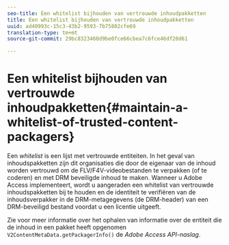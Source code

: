 ```yaml
---
seo-title: Een whitelist bijhouden van vertrouwde inhoudpakketten
title: Een whitelist bijhouden van vertrouwde inhoudpakketten
uuid: ad40993c-15c3-43b2-9593-7b75802cfe69
translation-type: tm+mt
source-git-commit: 29bc8323460d9be0fce66cbea7c6fce46df20d61

---
```



# Een whitelist bijhouden van vertrouwde inhoudpakketten{#maintain-a-whitelist-of-trusted-content-packagers}

Een *whitelist* is een lijst met vertrouwde entiteiten. In het geval van inhoudspakketten zijn dit organisaties die door de eigenaar van de inhoud worden vertrouwd om de FLV/F4V-videobestanden te verpakken (of te coderen) en met DRM beveiligde inhoud te maken. Wanneer u Adobe Access implementeert, wordt u aangeraden een whitelist van vertrouwde inhoudspakketten bij te houden en de identiteit te verifiëren van de inhoudsverpakker in de DRM-metagegevens (de DRM-header) van een DRM-beveiligd bestand voordat u een licentie uitgeeft.

Zie voor meer informatie over het ophalen van informatie over de entiteit die de inhoud in een pakket heeft opgenomen `V2ContentMetaData.getPackagerInfo()` de *Adobe Access API-naslag*.
